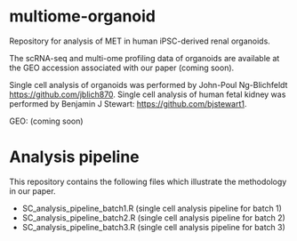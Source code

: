 # multiome-organoid

Repository for analysis of MET in human iPSC-derived renal organoids.

The scRNA-seq and multi-ome profiling data of organoids are available at the GEO accession associated with our paper (coming soon).

Single cell analysis of organoids was performed by John-Poul Ng-Blichfeldt https://github.com/jblich870. 
Single cell analysis of human fetal kidney was performed by Benjamin J Stewart: https://github.com/bjstewart1.

GEO: (coming soon)

# Analysis pipeline
This repository contains the following files which illustrate the methodology in our paper.

- SC_analysis_pipeline_batch1.R (single cell analysis pipeline for batch 1)
- SC_analysis_pipeline_batch2.R (single cell analysis pipeline for batch 2)
- SC_analysis_pipeline_batch3.R (single cell analysis pipeline for batch 3)
